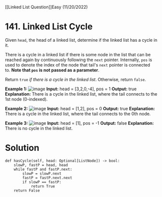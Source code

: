 [[Linked List Question]]Easy (11/20/2022)

# 141. Linked List Cycle
Given `head`, the head of a linked list, determine if the linked list has a cycle in it.

There is a cycle in a linked list if there is some node in the list that can be reached again by continuously following the `next` pointer. Internally, `pos` is used to denote the index of the node that tail's `next` pointer is connected to. **Note that `pos` is not passed as a parameter**.

Return `true` _if there is a cycle in the linked list_. Otherwise, return `false`.

**Example 1:**
![image](https://assets.leetcode.com/uploads/2018/12/07/circularlinkedlist.png)
**Input:** head = [3,2,0,-4], pos = 1
**Output:** true
**Explanation:** There is a cycle in the linked list, where the tail connects to the 1st node (0-indexed).

**Example 2:**
![image](https://assets.leetcode.com/uploads/2018/12/07/circularlinkedlist_test2.png)
**Input:** head = [1,2], pos = 0
**Output:** true
**Explanation:** There is a cycle in the linked list, where the tail connects to the 0th node.

**Example 3:**
![image](https://assets.leetcode.com/uploads/2018/12/07/circularlinkedlist_test3.png)
**Input:** head = [1], pos = -1
**Output:** false
**Explanation:** There is no cycle in the linked list.

# Solution
	def hasCycle(self, head: Optional[ListNode]) -> bool:
        slowP, fastP = head, head
        while fastP and fastP.next:
            slowP = slowP.next
            fastP = fastP.next.next
            if slowP == fastP:
                return True
        return False